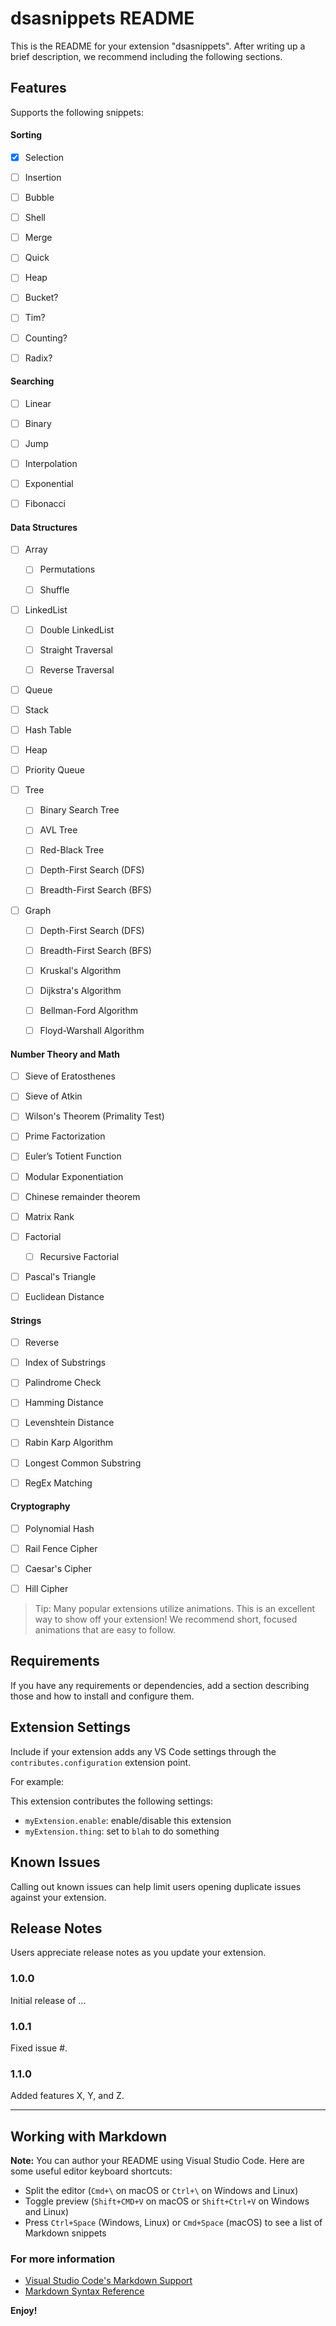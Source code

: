 # dsasnippets README

This is the README for your extension "dsasnippets". After writing up a brief description, we recommend including the following sections.

## Features

Supports the following snippets:

#### Sorting
- [x] Selection

- [ ] Insertion

- [ ] Bubble

- [ ] Shell

- [ ] Merge

- [ ] Quick

- [ ] Heap

- [ ] Bucket?

- [ ] Tim?

- [ ] Counting?

- [ ] Radix?

#### Searching
- [ ] Linear

- [ ] Binary

- [ ] Jump

- [ ] Interpolation

- [ ] Exponential

- [ ] Fibonacci

#### Data Structures
- [ ] Array
    - [ ] Permutations
    
    - [ ] Shuffle

- [ ] LinkedList
    - [ ] Double LinkedList
    
    - [ ] Straight Traversal
    
    - [ ] Reverse Traversal

- [ ] Queue

- [ ] Stack

- [ ] Hash Table

- [ ] Heap

- [ ] Priority Queue

- [ ] Tree
    - [ ] Binary Search Tree
    
    - [ ] AVL Tree
    
    - [ ] Red-Black Tree
    
    - [ ] Depth-First Search (DFS)
    
    - [ ] Breadth-First Search (BFS)

- [ ] Graph
    
    - [ ] Depth-First Search (DFS)
    
    - [ ] Breadth-First Search (BFS)
    
    - [ ] Kruskal's Algorithm
    
    - [ ] Dijkstra's Algorithm
    
    - [ ] Bellman-Ford Algorithm
    
    - [ ] Floyd-Warshall Algorithm

#### Number Theory and Math

- [ ] Sieve of Eratosthenes

- [ ] Sieve of Atkin

- [ ] Wilson's Theorem (Primality Test)

- [ ] Prime Factorization

- [ ] Euler’s Totient Function

- [ ] Modular Exponentiation

- [ ] Chinese remainder theorem

- [ ] Matrix Rank

- [ ] Factorial
    - [ ] Recursive Factorial

- [ ] Pascal's Triangle

- [ ] Euclidean Distance

#### Strings

- [ ] Reverse

- [ ] Index of Substrings

- [ ] Palindrome Check

- [ ] Hamming Distance

- [ ] Levenshtein Distance

- [ ] Rabin Karp Algorithm

- [ ] Longest Common Substring

- [ ] RegEx Matching

#### Cryptography

- [ ] Polynomial Hash

- [ ] Rail Fence Cipher

- [ ] Caesar's Cipher

- [ ] Hill Cipher


> Tip: Many popular extensions utilize animations. This is an excellent way to show off your extension! We recommend short, focused animations that are easy to follow.

## Requirements

If you have any requirements or dependencies, add a section describing those and how to install and configure them.

## Extension Settings

Include if your extension adds any VS Code settings through the `contributes.configuration` extension point.

For example:

This extension contributes the following settings:

* `myExtension.enable`: enable/disable this extension
* `myExtension.thing`: set to `blah` to do something

## Known Issues

Calling out known issues can help limit users opening duplicate issues against your extension.

## Release Notes

Users appreciate release notes as you update your extension.

### 1.0.0

Initial release of ...

### 1.0.1

Fixed issue #.

### 1.1.0

Added features X, Y, and Z.

-----------------------------------------------------------------------------------------------------------

## Working with Markdown

**Note:** You can author your README using Visual Studio Code.  Here are some useful editor keyboard shortcuts:

* Split the editor (`Cmd+\` on macOS or `Ctrl+\` on Windows and Linux)
* Toggle preview (`Shift+CMD+V` on macOS or `Shift+Ctrl+V` on Windows and Linux)
* Press `Ctrl+Space` (Windows, Linux) or `Cmd+Space` (macOS) to see a list of Markdown snippets

### For more information

* [Visual Studio Code's Markdown Support](http://code.visualstudio.com/docs/languages/markdown)
* [Markdown Syntax Reference](https://help.github.com/articles/markdown-basics/)

**Enjoy!**
